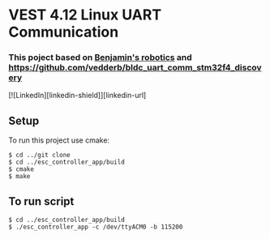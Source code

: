 # VEST 4.12 Linux UART Communication

### This poject based on [Benjamin's robotics](http://vedder.se/2015/10/communicating-with-the-vesc-using-uart/) and https://github.com/vedderb/bldc_uart_comm_stm32f4_discovery
 [![LinkedIn][linkedin-shield]][linkedin-url]
## Setup
To run this project use cmake:

```
$ cd ../git clone
$ cd ../esc_controller_app/build
$ cmake
$ make
``` 
 ## To run script 
 ```
$ cd ../esc_controller_app/build
$ ./esc_controller_app -c /dev/ttyACM0 -b 115200
 
 ```

